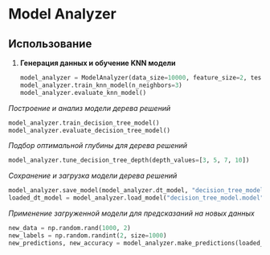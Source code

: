 # Model Analyzer

## Использование

1. **Генерация данных и обучение KNN модели**

   ```python
   model_analyzer = ModelAnalyzer(data_size=10000, feature_size=2, test_size=0.2, random_state=42)
   model_analyzer.train_knn_model(n_neighbors=3)
   model_analyzer.evaluate_knn_model()
   ```
   
*Построение и анализ модели дерева решений*
   ```python
   model_analyzer.train_decision_tree_model()
   model_analyzer.evaluate_decision_tree_model()
   ```

*Подбор оптимальной глубины для дерева решений*
```python
model_analyzer.tune_decision_tree_depth(depth_values=[3, 5, 7, 10])
```

*Сохранение и загрузка модели дерева решений*
```python
model_analyzer.save_model(model_analyzer.dt_model, "decision_tree_model.model")
loaded_dt_model = model_analyzer.load_model("decision_tree_model.model")
```

*Применение загруженной модели для предсказаний на новых данных*
```python
new_data = np.random.rand(1000, 2)
new_labels = np.random.randint(2, size=1000)
new_predictions, new_accuracy = model_analyzer.make_predictions(loaded_dt_model, new_data, y_true=new_labels)
```

